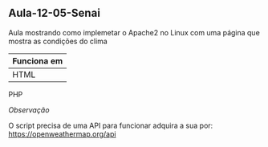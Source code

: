 ## Aula-12-05-Senai
Aula mostrando como implemetar o Apache2 no Linux com uma página que mostra as condições do clima

| Funciona em |
| ------- | 
HTML| [{{ activity.lab.title }}]({{ site.github.url }}{{ activity.url }}) |
PHP



_Observação_

O script precisa de uma API para funcionar adquira a sua por: https://openweathermap.org/api
